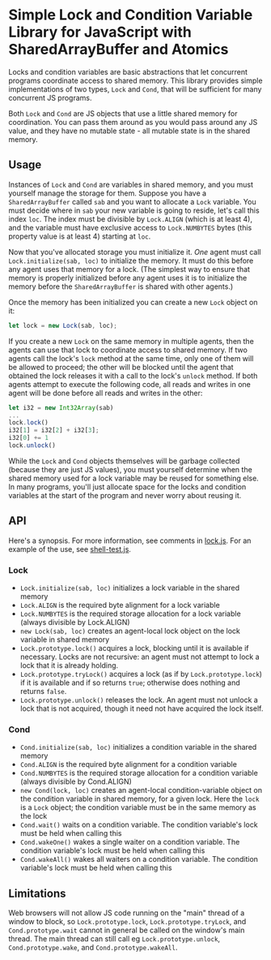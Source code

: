 # Simple Lock and Condition Variable Library for JavaScript with SharedArrayBuffer and Atomics

Locks and condition variables are basic abstractions that let concurrent programs coordinate access to shared memory.  This library provides simple implementations of two types, `Lock` and `Cond`, that will be sufficient for many concurrent JS programs.

Both `Lock` and `Cond` are JS objects that use a little shared memory for coordination.  You can pass them around as you would pass around any JS value, and they have no mutable state - all mutable state is in the shared memory.

## Usage

Instances of `Lock` and `Cond` are variables in shared memory, and you must yourself manage the storage for them.  Suppose you have a `SharedArrayBuffer` called `sab` and you want to allocate a `Lock` variable.  You must decide where in `sab` your new variable is going to reside, let's call this index `loc`.  The index must be divisible by `Lock.ALIGN` (which is at least 4), and the variable must have exclusive access to `Lock.NUMBYTES` bytes (this property value is at least 4) starting at `loc`.

Now that you've allocated storage you must initialize it.  *One* agent must call `Lock.initialize(sab, loc)` to initialize the memory.  It must do this before any agent uses that memory for a lock.  (The simplest way to ensure that memory is properly initialized before any agent uses it is to initialize the memory before the `SharedArrayBuffer` is shared with other agents.)

Once the memory has been initialized you can create a new `Lock` object on it:
```js
let lock = new Lock(sab, loc);
```
If you create a new `Lock` on the same memory in multiple agents, then the agents can use that lock to coordinate access to shared memory.  If two agents call the lock's `lock` method at the same time, only one of them will be allowed to proceed; the other will be blocked until the agent that obtained the lock releases it with a call to the lock's `unlock` method.  If both agents attempt to execute the following code, all reads and writes in one agent will be done before all reads and writes in the other:
```js
let i32 = new Int32Array(sab)
...
lock.lock()
i32[1] = i32[2] + i32[3];
i32[0] += 1
lock.unlock()
```

While the `Lock` and `Cond` objects themselves will be garbage collected (because they are just JS values), you must yourself determine when the shared memory used for a lock variable may be reused for something else.  In many programs, you'll just allocate space for the locks and condition variables at the start of the program and never worry about reusing it.

## API

Here's a synopsis.  For more information, see comments in [lock.js](lock.js).  For an example of the use, see [shell-test.js](shell-test.js).

### Lock

* `Lock.initialize(sab, loc)` initializes a lock variable in the shared memory
* `Lock.ALIGN` is the required byte alignment for a lock variable
* `Lock.NUMBYTES` is the required storage allocation for a lock variable (always divisible by Lock.ALIGN)
* `new Lock(sab, loc)` creates an agent-local lock object on the lock variable in shared memory
* `Lock.prototype.lock()` acquires a lock, blocking until it is available if necessary.  Locks are not recursive: an agent must not attempt to lock a lock that it is already holding.
* `Lock.prototype.tryLock()` acquires a lock (as if by `Lock.prototype.lock`) if it is available and if so returns `true`; otherwise does nothing and returns `false`.
* `Lock.prototype.unlock()` releases the lock.  An agent must not unlock a lock that is not acquired, though it need not have acquired the lock itself.

### Cond

* `Cond.initialize(sab, loc)` initializes a condition variable in the shared memory
* `Cond.ALIGN` is the required byte alignment for a condition variable
* `Cond.NUMBYTES` is the required storage allocation for a condition variable (always divisible by Cond.ALIGN)
* `new Cond(lock, loc)` creates an agent-local condition-variable object on the condition variable in shared memory, for a given lock.  Here the `lock` is a `Lock` object; the condition variable must be in the same memory as the lock
* `Cond.wait()` waits on a condition variable.  The condition variable's lock must be held when calling this
* `Cond.wakeOne()` wakes a single waiter on a condition variable.  The condition variable's lock must be held when calling this
* `Cond.wakeAll()` wakes all waiters on a condition variable.  The condition variable's lock must be held when calling this

## Limitations

Web browsers will not allow JS code running on the "main" thread of a window to block, so `Lock.prototype.lock`, `Lock.prototype.tryLock`, and `Cond.prototype.wait` cannot in general be called on the window's main thread.  The main thread can still call eg `Lock.prototype.unlock`, `Cond.prototype.wake`, and `Cond.prototype.wakeAll`.
